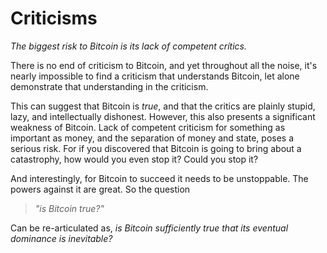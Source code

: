 # Criticisms

*The biggest risk to Bitcoin is its lack of
 competent crítics.*

There is no end of criticism to Bitcoin, and
 yet throughout all the noise, it's nearly
 impossible to find a criticism that understands
 Bitcoin, let alone demonstrate that understanding
 in the criticism.

This can suggest that Bitcoin is *true*, and
 that the critics are plainly stupid,
 lazy, and intellectually dishonest. However,
 this also presents a significant weakness of
 Bitcoin. Lack of competent criticism for 
 something as important as money, and the 
 separation of money and state, poses a serious
 risk. For if you discovered that Bitcoin is 
 going to bring about a catastrophy, 
 how would you even stop it?
 Could you stop it?
 
And interestingly, for Bitcoin to succeed
 it needs to be unstoppable. The powers
 against it are great. So the question 

> *"is Bitcoin true?"*

Can be re-articulated as, *is Bitcoin 
 sufficiently true that its eventual
 dominance is inevitable?*
